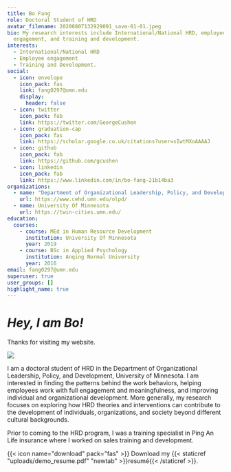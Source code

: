 ```yaml
---
title: Bo Fang
role: Doctoral Student of HRD
avatar_filename: 20200807132929091_save-01-01.jpeg
bio: My research interests include International/National HRD, employee
  engagement, and training and development.
interests:
  - International/National HRD
  - Employee engagement
  - Training and Development.
social:
  - icon: envelope
    icon_pack: fas
    link: fang0297@umn.edu
    display:
      header: false
  - icon: twitter
    icon_pack: fab
    link: https://twitter.com/GeorgeCushen
  - icon: graduation-cap
    icon_pack: fas
    link: https://scholar.google.co.uk/citations?user=sIwtMXoAAAAJ
  - icon: github
    icon_pack: fab
    link: https://github.com/gcushen
  - icon: linkedin
    icon_pack: fab
    link: https://www.linkedin.com/in/bo-fang-21b14ba3
organizations:
  - name: "Department of Organizational Leadership, Policy, and Development "
    url: https://www.cehd.umn.edu/olpd/
  - name: University Of Minnesota
    url: https://twin-cities.umn.edu/
education:
  courses:
    - course: MEd in Human Resource Development
      institution: University Of Minnesota
      year: 2019
    - course: BSc in Applied Psychology
      institution: Anqing Normal University
      year: 2016
email: fang0297@umn.edu
superuser: true
user_groups: []
highlight_name: true
---
```

# ***Hey, I am Bo!***

Thanks for visiting my website.

![](img_8086.jpg)

I am a doctoral student of HRD in the Department of Organizational Leadership, Policy, and Development, University of Minnesota. I am interested in finding the patterns behind the work behaviors, helping employees work with full engagement and meaningfulness, and improving individual and organizational development. More generally, my research focuses on exploring how HRD theories and interventions can contribute to the development of individuals, organizations, and society beyond different cultural backgrounds.

Prior to coming to the HRD program, I was a training specialist in Ping An Life insurance where I worked on sales training and development.

{{< icon name="download" pack="fas" >}} Download my {{< staticref "uploads/demo_resume.pdf" "newtab" >}}resumé{{< /staticref >}}.